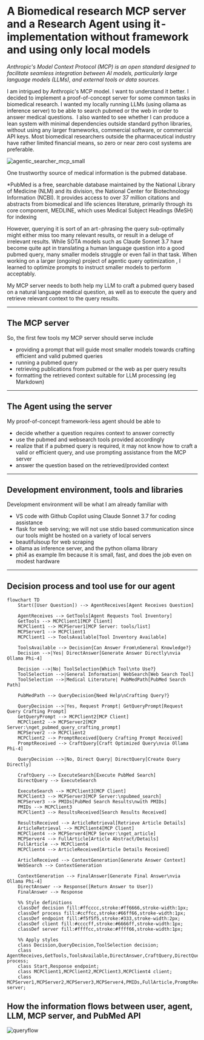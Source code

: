 # A Biomedical research MCP server and a Research Agent using it - implementation without framework and using only local models

*Anthropic's Model Context Protocol (MCP) is an open standard designed to facilitate seamless integration between AI models, particularly large language models (LLMs), and external tools or data sources.*

I am intrigued by Anthropic's MCP model. I want to understand it better. I decided to implement a proof-of-concept server for some common tasks in biomedical research. I wanted my locally running LLMs (using ollama as inference server) to be able to search pubmed or the web in order to answer medical questions. 
I also wanted to see whether I can produce a lean system with minimal dependencies outside standard python libraries, without using any larger frameworks, commercial software, or commercial API keys. Most biomedical researchers outside the pharmaceutical industry have rather limited financial means, so zero or near zero cost systems are preferable.

![agentic_searcher_mcp_small](https://github.com/user-attachments/assets/0f31b2af-6065-4e31-ab81-f5128f6fe558)

One trustworthy source of medical information is the pubmed database.

*PubMed is a free, searchable database maintained by the National Library of Medicine (NLM) and its division, the National Center for Biotechnology Information (NCBI). It provides access to over 37 million citations and abstracts from biomedical and life sciences literature, primarily through its core component, MEDLINE, which uses Medical Subject Headings (MeSH) for indexing

However, querying it is sort of an art - phrasing the query sub-optimally might either miss too many relevant results, or result in a deluge of irrelevant results. While SOTA models such as Claude Sonnet 3.7 have become quite apt in translating a human language question into a good pubmed query, many smaller models struggle or even fail in that task. When working on a larger (ongoing) project of agentic query optimization , I learned to optimize prompts to instruct smaller models to perform acceptably. 

My MCP server needs to both help my LLM to craft a pubmed query based on a natural language medical question, as well as to execute the query and retrieve relevant context to the query results. 

---

## The MCP server
So, the first few tools my MCP server should serve include
- providing a prompt that will guide most smaller models towards crafting efficient and valid pubmed queries
- running a pubmed query
- retrieving publications from pubmed or the web as per query results
- formatting the retrieved context suitable for LLM processing (eg Markdown)

---

## The Agent using the server
My proof-of-concept framework-less agent should be able to
- decide whether a question requires context to answer correctly
- use the pubmed and websearch tools provided accordingly
- realize that if a pubmed query is required, it may not know how to craft a valid or efficient query, and use prompting assistance from the MCP server
- answer the question based on the retrieved/provided context

---

## Development environment, tools and libraries
Development environment will be what I am already familiar with
- VS code with Github Copilot using Claude Sonnet 3.7 for coding assistance
- flask for web serving; we will not use stdio based communication since our tools might be hosted on a variety of local servers
- beautifulsoup for web scraping
- ollama as inference server, and the python ollama library
- phi4 as example llm because it is small, fast, and does the job even on modest hardware

---

## Decision process and tool use for our agent

```mermaid
flowchart TD
    Start([User Question]) --> AgentReceives[Agent Receives Question]
    
    AgentReceives --> GetTools[Agent Requests Tool Inventory]
    GetTools --> MCPClient1[MCP Client]
    MCPClient1 --> MCPServer1[MCP Server: tools/list]
    MCPServer1 --> MCPClient1
    MCPClient1 --> ToolsAvailable[Tool Inventory Available]
    
    ToolsAvailable --> Decision{Can Answer From\nGeneral Knowledge?}
    Decision -->|Yes| DirectAnswer[Generate Answer Directly\nvia Ollama Phi-4]
    
    Decision -->|No| ToolSelection{Which Tool\nto Use?}
    ToolSelection -->|General Information| WebSearch[Web Search Tool]
    ToolSelection -->|Medical Literature| PubMedPath[PubMed Search Path]
    
    PubMedPath --> QueryDecision{Need Help\nCrafting Query?}
    
    QueryDecision -->|Yes, Request Prompt| GetQueryPrompt[Request Query Crafting Prompt]
    GetQueryPrompt --> MCPClient2[MCP Client]
    MCPClient2 --> MCPServer2[MCP Server:\nget_pubmed_query_crafting_prompt]
    MCPServer2 --> MCPClient2
    MCPClient2 --> PromptReceived[Query Crafting Prompt Received]
    PromptReceived --> CraftQuery[Craft Optimized Query\nvia Ollama Phi-4]
    
    QueryDecision -->|No, Direct Query| DirectQuery[Create Query Directly]
    
    CraftQuery --> ExecuteSearch[Execute PubMed Search]
    DirectQuery --> ExecuteSearch
    
    ExecuteSearch --> MCPClient3[MCP Client]
    MCPClient3 --> MCPServer3[MCP Server:\npubmed_search]
    MCPServer3 --> PMIDs[PubMed Search Results\nwith PMIDs]
    PMIDs --> MCPClient3
    MCPClient3 --> ResultsReceived[Search Results Received]
    
    ResultsReceived --> ArticleRetrieval[Retrieve Article Details]
    ArticleRetrieval --> MCPClient4[MCP Client]
    MCPClient4 --> MCPServer4[MCP Server:\nget_article]
    MCPServer4 --> FullArticle[Article Abstract/Details]
    FullArticle --> MCPClient4
    MCPClient4 --> ArticleReceived[Article Details Received]
    
    ArticleReceived --> ContextGeneration[Generate Answer Context]
    WebSearch --> ContextGeneration
    
    ContextGeneration --> FinalAnswer[Generate Final Answer\nvia Ollama Phi-4]
    DirectAnswer --> Response([Return Answer to User])
    FinalAnswer --> Response
    
    %% Style definitions
    classDef decision fill:#ffcccc,stroke:#ff6666,stroke-width:1px;
    classDef process fill:#ccffcc,stroke:#66ff66,stroke-width:1px;
    classDef endpoint fill:#f5f5f5,stroke:#333,stroke-width:2px;
    classDef client fill:#ccccff,stroke:#6666ff,stroke-width:1px;
    classDef server fill:#ffffcc,stroke:#ffff66,stroke-width:1px;
    
    %% Apply styles
    class Decision,QueryDecision,ToolSelection decision;
    class AgentReceives,GetTools,ToolsAvailable,DirectAnswer,CraftQuery,DirectQuery,ExecuteSearch,ResultsReceived,ArticleRetrieval,ArticleReceived,ContextGeneration,FinalAnswer,WebSearch process;
    class Start,Response endpoint;
    class MCPClient1,MCPClient2,MCPClient3,MCPClient4 client;
    class MCPServer1,MCPServer2,MCPServer3,MCPServer4,PMIDs,FullArticle,PromptReceived server;
```


## How the information flows between user, agent, LLM, MCP server, and PubMed API
![queryflow](https://github.com/user-attachments/assets/375ccd24-de54-436d-8871-a1e54b29c17c)


